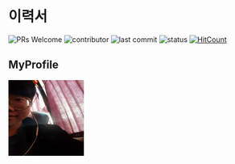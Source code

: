 # 이력서
![PRs Welcome](https://img.shields.io/badge/MyPRs-welcome-brightgreen.svg?style=flat-square)
![contributor](https://img.shields.io/github/contributors/NoOuYeap/MyProfile?style=square)
![last commit](https://img.shields.io/github/last-commit/NoOuYeap/MyProfile)
![status](https://img.shields.io/badge/status-student%20-brightgreen.svg)
[![HitCount](http://hits.dwyl.com/NoOuYeap/MyProfile.svg)](http://hits.dwyl.com/NoOuYeap/MyProfile)
## MyProfile
<img src = "KakaoTalk_20201024_184605644.jpg" width = 150 height = 150 ></img>
